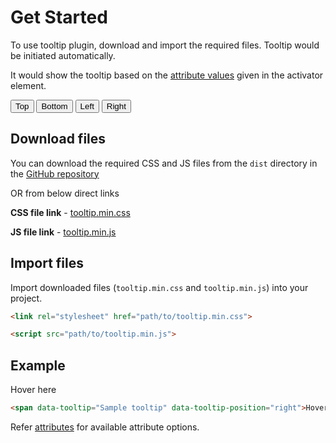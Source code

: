 # Get Started

To use tooltip plugin, download and import the required files. Tooltip would be initiated automatically.

It would show the tooltip based on the [attribute values](attributes.md) given in the activator element.

<div class="get-started-example">
  <button class="btn" data-tooltip="Top tooltip" data-tooltip-position="top">Top</button>
  <button class="btn" data-tooltip="Bottom tooltip" data-tooltip-position="bottom">Bottom</button>
  <button class="btn" data-tooltip="Left tooltip" data-tooltip-position="left">Left</button>
  <button class="btn" data-tooltip="Right tooltip" data-tooltip-position="Right">Right</button>
</div>

## Download files
You can download the required CSS and JS files from the `dist` directory in the [GitHub repository](https://github.com/{{repo}})

OR from below direct links

**CSS file link** - [tooltip.min.css](https://raw.githubusercontent.com/{{repo}}/master/dist/tooltip.min.css)

**JS file link** - [tooltip.min.js](https://raw.githubusercontent.com/{{repo}}/master/dist/tooltip.min.js)

## Import files

Import downloaded files (`tooltip.min.css` and `tooltip.min.js`) into your project.

```html
<link rel="stylesheet" href="path/to/tooltip.min.css">

<script src="path/to/tooltip.min.js">
```

## Example

<span data-tooltip="Sample tooltip" data-tooltip-position="right">Hover here</span>

```html
<span data-tooltip="Sample tooltip" data-tooltip-position="right">Hover here</span>
```

Refer [attributes](attributes.md) for available attribute options.

<script>
  initPageGetStarted();
</script>